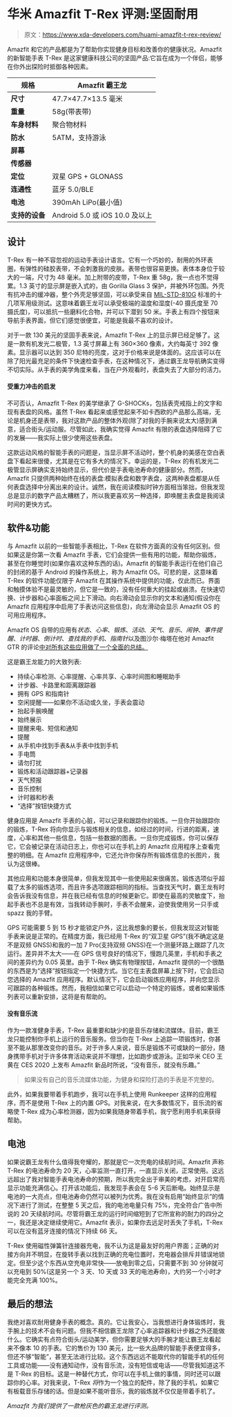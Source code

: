 # 华米 Amazfit T-Rex 评测:坚固耐用

> 原文：<https://www.xda-developers.com/huami-amazfit-t-rex-review/>

Amazfit 和它的产品都是为了帮助你实现健身目标和改善你的健康状况。Amazfit 的新智能手表 T-Rex 是这家健康科技公司的坚固产品:它旨在成为一个伴侣，能够在你外出探险时抵御各种因素。

| **规格** | **Amazfit 霸王龙** |
| --- | --- |
| **尺寸** | 47.7×47.7×13.5 毫米 |
| **重量** | 58g(带表带) |
| **车身材料** | 聚合物材料 |
| **防水** | 5ATM，支持游泳 |
| **屏幕** |  |
| **传感器** |  |
| **定位** | 双星 GPS + GLONASS |
| **连通性** | 蓝牙 5.0/BLE |
| **电池** | 390mAh LiPo(最小值) |
| **支持的设备** | Android 5.0 或 iOS 10.0 及以上 |

## **设计**

T-Rex 有一种不容忽视的运动手表设计语言。它有一个巧妙的，耐用的外环表圈，有弹性的硅胶表带，不会刺激我的皮肤。表带也很容易更换。表体本身位于较大的一端，尺寸为 48 毫米。加上附带的皮带，T-Rex 重 58g，我一点也不觉得累。1.3 英寸的显示屏是嵌入式的，由 Gorilla Glass 3 保护，并被外环包围。外壳有抗冲击的缓冲器，整个外壳足够坚固，可以承受来自 [MIL-STD-810G](https://www.atec.army.mil/publications/Mil-Std-810G/Mil-Std-810G.pdf) 标准的十几项军用级测试。这意味着霸王龙可以承受极端的温度和湿度(-40 摄氏度至 70 摄氏度)，可以抵抗一些磨料化合物，并可以下潜到 50 米。手表上有四个按钮来导航手表界面，但它们感觉很便宜，可能是我最不喜欢的设计。

对于一款 130 美元的坚固手表来说，Amazfit T-Rex 上的显示屏已经足够了。这是一款有机发光二极管，1.3 英寸屏幕上有 360×360 像素，大约每英寸 392 像素。显示器可以达到 350 尼特的亮度，这对于价格来说是体面的。这应该可以在除了阳光最充足的条件下快速检查手表，在这种情况下，通过霸王龙导航确实变得不切实际。从手表的美学角度来看，当在户外观看时，表盘失去了大部分的活力。

#### **受重力冲击的启发**

不可否认，Amazfit T-Rex 的美学继承了 G-SHOCKs，包括表壳戒指上的文字和现有表盘的风格。虽然 T-Rex 看起来或感觉起来不如卡西欧的产品那么高端，无论是机身还是表带，我对这款产品的整体外观(除了对我的手腕来说太大)感到满意，适合街头/运动服。尽管如此，我确实觉得 Amazfit 有限的表盘选择阻碍了它的发展——我实际上很少使用这些表盘。

这款运动风格的智能手表的问题是，当显示屏不活动时，整个机身的美感在空白表盘下看起来很傻，尤其是在它有多大的情况下。幸运的是，T-Rex 的有机发光二极管显示屏确实支持始终显示，但代价是手表电池寿命的健康部分。然而，Amazfit 只提供两种始终在线的表盘:模拟表盘和数字表盘，这两种表盘都是从任何表盘选择中分离出来的设计。诚然，我在阅读模拟时钟方面相当笨拙，但我发现总是显示的数字产品太糟糕了，所以我更喜欢另一种选择，即唤醒主表盘是我阅读时间的更快方式。

## **软件&功能**

与 Amazfit 以前的一些智能手表相比，T-Rex 在软件方面真的没有任何区别。但如果这是你第一次看 Amazfit 手表，它们会提供一些有用的功能，帮助你锻炼，甚至在你睡觉时(如果你喜欢这种东西的话)。Amazfit 的智能手表运行在他们自己的封闭的基于 Android 的操作系统上，称为 Amazfit OS。可悲的是，这意味着 T-Rex 的软件功能仅限于 Amazfit 在其操作系统中提供的功能，仅此而已。界面和触摸体验不是最灵敏的，但它是一致的，没有任何重大的挂起或崩溃。在快速切换、计步器和心率面板之间上下滑动。向右滑动会显示你的文本和通知(假设你在 Amazfit 应用程序中启用了手表访问这些信息)，向左滑动会显示 Amazfit OS 的可用应用程序。

Amazfit OS 自带的应用有*状态*、*心率*、*锻炼*、*活动*、*天气*、*音乐*、*闹钟*、*事件提醒*、*计时器*、*倒计时*、*查找我的手机*、*指南针*以及图沙尔·梅塔在他对 Amazfit GTR 的评论[中对所有这些应用做了一个全面的总结。](https://www.xda-developers.com/huami-amazfit-gtr-review-affordable-smart-watch/)

这是霸王龙能力的大致列表:

*   持续心率检测、心率提醒、心率共享、心率时间图和睡眠助手
*   计步器、卡路里和距离跟踪器
*   拥有 GPS 和指南针
*   空闲提醒——如果你不活动或久坐，手表会震动
*   抬起手腕唤醒
*   始终展示
*   提醒来电、短信和通知
*   提醒
*   从手机中找到手表&从手表中找到手机
*   手电筒
*   请勿打扰
*   锻炼和活动跟踪器+记录器
*   天气预报
*   音乐控制
*   计时器和秒表
*   “选择”按钮快捷方式

健身应用是 Amazfit 手表的心脏，可以记录和跟踪你的锻炼。一旦你开始跟踪你的锻炼，T-Rex 将向你显示与锻炼相关的信息，如经过的时间，行进的距离，速度，心率和其他一些信息，包括一些数据的图表。一旦你完成锻炼，你可以保存它，它会被记录在活动日志上，你也可以在手机上的 Amazfit 应用程序上查看完整的明细。在 Amazfit 应用程序中，它还允许你保存所有锻炼信息的长图片，我认为这很棒。

其他应用和功能本身很简单，但我发现其中一些使用起来很痛苦。锻炼选项似乎超载了太多的锻炼选项，而且许多选项跟踪相同的指标。当查找天气时，霸王龙有时会告诉我没有信息，并在我已经有信息的时候更新它。即使在最高的灵敏度下，抬起手表也不总是有效，当我转动手腕时，手表不会醒来，迫使我使用另一只手或 spazz 我的手臂。

GPS 可能需要 5 到 15 秒才能锁定户外，这比我想象的要长，但我发现这对智能手表来说是正常的。在精度方面，我已经用 T-Rex 的“双卫星 GPS”(我不确定这是不是双频 GNSS)和我的一加 7 Pro(支持双频 GNSS)在一个测量环路上跟踪了几次运行。差异并不太大——在 GPS 信号良好的情况下，慢跑几英里，手机和手表之间的差异约为 0.05 英里。由于 T-Rex 确实有物理按钮，Amazfit 提供的一个很酷的东西是为“选择”按钮指定一个快捷方式。当它在主表盘屏幕上按下时，它会启动您选择的 Amazfit 应用程序。默认情况下，它会启动锻炼应用程序，并向您显示可跟踪的各种锻炼。然而，我相信如果它可以启动一个特定的锻炼，或者如果锻炼列表可以重新安排，这将是有帮助的。

#### **没有音乐流**

作为一款准健身手表，T-Rex 最重要和缺少的是音乐存储和流媒体。目前，霸王龙只能控制你手机上运行的音乐服务。但当你在 T-Rex 上追踪一项锻炼时，你甚至不能从那里改变你的音乐。对于许多人来说，音乐是锻炼不可或缺的一部分，随身携带手机对于许多体育活动来说并不理想，比如跑步或游泳。正如华米 CEO 王黄在 CES 2020 上发布 Amazfit 新品时所说，“没有音乐，就没有乐趣。”

> 如果没有自己的音乐流媒体功能，为健身和探险打造的手表是不完整的。

此外，如果我要带着手机跑步，我可以在手机上使用 Runkeeper 这样的应用程序，而不是使用 T-Rex 上的内置 GPS。对我来说，在大多数情况下，音乐流的省略使 T-Rex 成为心率检测器，因为如果我随身带着手机，我宁愿利用手机来获得帮助。

## **电池**

如果说霸王龙有什么值得我夸耀的，那就是它一次充电的续航时间。Amazfit 声称 T-Rex 的电池寿命为 20 天，心率监测一直打开，一直显示关闭，正常使用。这远远超出了我对智能手表电池寿命的预期，所以我完全出于审美的考虑，对开启常亮显示功能充满信心。打开该功能后，我发现手表会在 5-6 天后断电。始终显示是电池的一大亮点，但电池寿命仍然可以被列为优秀。我在没有启用“始终显示”的情况下进行了测试，在整整 5 天之后，我的电池电量只有 75%，完全符合广告中所说的 20 天续航时间。尽管将霸王龙的运行时间缩短到了它所宣称的耐力的四分之一，我还是决定继续使用它。Amazfit 表示，如果你去远足时丢失了手机，T-Rex 可以在没有蓝牙连接的情况下持续 66 天。

T-Rex 使用磁性弹簧针连接器充电，我不认为这是最友好的用户界面；正确的对接方向并不明显，在旋转手表以找到正确的充电位置时，充电器会排斥并错误地锁定。但至少这个东西从空充电非常快——放电到零之后，只需要不到 30 分钟就可以充电到 50%(这是另一个 3 天、10 天或 33 天的电池寿命)，大约另一个小时才能完全充满 100%。

## 最后的想法

我绝对喜欢耐用健身手表的概念。真的。它让我安心，当我想进行身体锻炼时，我手腕上的技术不会有问题。但我不相信霸王龙除了心率追踪器和计步器之外还能做什么。它确实有点符合街头/运动美学，但你需要足够大的手腕才能让霸王龙看起来不像本 10 的手表。它的售价为 130 美元，比一些大品牌的智能手表便宜得多，但还不够“智能”，甚至无法进行比较。这个东西远远不能取代你的智能手机的任何工具或功能——没有通知动作，没有音乐流，没有短信或电话——尽管我知道这不是 T-Rex 的目标。这是一种替代方式，你可以在手机上做的事情，同时还可以跟踪你的心率。对我来说，T-Rex *将*作为一个独立的配件，除了我的手机，如果它有板载音乐存储的话。但是如果不能听音乐，我的锻炼就不仅仅是带着手机了。

*Amazfit 为我们提供了一款枪灰色的霸王龙进行评测。*